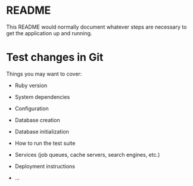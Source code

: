 # README

This README would normally document whatever steps are necessary to get the
application up and running.

# Test changes in Git 

Things you may want to cover:

* Ruby version

* System dependencies

* Configuration

* Database creation

* Database initialization

* How to run the test suite

* Services (job queues, cache servers, search engines, etc.)

* Deployment instructions

* ...
